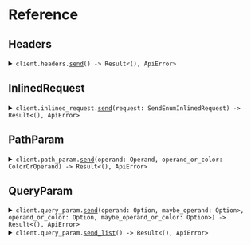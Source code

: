 # Reference
## Headers
<details><summary><code>client.headers.<a href="/src/api/resources/headers/client.rs">send</a>() -> Result<(), ApiError></code></summary>
<dl>
<dd>

#### 🔌 Usage

<dl>
<dd>

<dl>
<dd>

```rust
use seed_enum::prelude::*;

#[tokio::main]
async fn main() {
    let config = ClientConfig {
        ..Default::default()
    };
    let client = EnumClient::new(config).expect("Failed to build client");
    client.headers.send(None).await;
}
```
</dd>
</dl>
</dd>
</dl>


</dd>
</dl>
</details>

## InlinedRequest
<details><summary><code>client.inlined_request.<a href="/src/api/resources/inlined_request/client.rs">send</a>(request: SendEnumInlinedRequest) -> Result<(), ApiError></code></summary>
<dl>
<dd>

#### 🔌 Usage

<dl>
<dd>

<dl>
<dd>

```rust
use seed_enum::prelude::*;

#[tokio::main]
async fn main() {
    let config = ClientConfig {
        ..Default::default()
    };
    let client = EnumClient::new(config).expect("Failed to build client");
    client
        .inlined_request
        .send(
            &SendEnumInlinedRequest {
                operand: Operand::GreaterThan,
                operand_or_color: ColorOrOperand::Color(Color::Red),
            },
            None,
        )
        .await;
}
```
</dd>
</dl>
</dd>
</dl>

#### ⚙️ Parameters

<dl>
<dd>

<dl>
<dd>

**operand:** `Operand` 
    
</dd>
</dl>

<dl>
<dd>

**maybe_operand:** `Option<Operand>` 
    
</dd>
</dl>

<dl>
<dd>

**operand_or_color:** `ColorOrOperand` 
    
</dd>
</dl>

<dl>
<dd>

**maybe_operand_or_color:** `Option<ColorOrOperand>` 
    
</dd>
</dl>
</dd>
</dl>


</dd>
</dl>
</details>

## PathParam
<details><summary><code>client.path_param.<a href="/src/api/resources/path_param/client.rs">send</a>(operand: Operand, operand_or_color: ColorOrOperand) -> Result<(), ApiError></code></summary>
<dl>
<dd>

#### 🔌 Usage

<dl>
<dd>

<dl>
<dd>

```rust
use seed_enum::prelude::*;

#[tokio::main]
async fn main() {
    let config = ClientConfig {
        ..Default::default()
    };
    let client = EnumClient::new(config).expect("Failed to build client");
    client
        .path_param
        .send(
            &Operand::GreaterThan,
            &ColorOrOperand::Color(Color::Red),
            None,
        )
        .await;
}
```
</dd>
</dl>
</dd>
</dl>

#### ⚙️ Parameters

<dl>
<dd>

<dl>
<dd>

**operand:** `Operand` 
    
</dd>
</dl>

<dl>
<dd>

**operand_or_color:** `ColorOrOperand` 
    
</dd>
</dl>
</dd>
</dl>


</dd>
</dl>
</details>

## QueryParam
<details><summary><code>client.query_param.<a href="/src/api/resources/query_param/client.rs">send</a>(operand: Option<Operand>, maybe_operand: Option<Option<Operand>>, operand_or_color: Option<ColorOrOperand>, maybe_operand_or_color: Option<Option<ColorOrOperand>>) -> Result<(), ApiError></code></summary>
<dl>
<dd>

#### 🔌 Usage

<dl>
<dd>

<dl>
<dd>

```rust
use seed_enum::prelude::*;

#[tokio::main]
async fn main() {
    let config = ClientConfig {
        ..Default::default()
    };
    let client = EnumClient::new(config).expect("Failed to build client");
    client
        .query_param
        .send(
            &SendQueryRequest {
                operand: Operand::GreaterThan,
                operand_or_color: ColorOrOperand::Color(Color::Red),
            },
            None,
        )
        .await;
}
```
</dd>
</dl>
</dd>
</dl>

#### ⚙️ Parameters

<dl>
<dd>

<dl>
<dd>

**operand:** `Operand` 
    
</dd>
</dl>

<dl>
<dd>

**maybe_operand:** `Option<Operand>` 
    
</dd>
</dl>

<dl>
<dd>

**operand_or_color:** `ColorOrOperand` 
    
</dd>
</dl>

<dl>
<dd>

**maybe_operand_or_color:** `Option<ColorOrOperand>` 
    
</dd>
</dl>
</dd>
</dl>


</dd>
</dl>
</details>

<details><summary><code>client.query_param.<a href="/src/api/resources/query_param/client.rs">send_list</a>() -> Result<(), ApiError></code></summary>
<dl>
<dd>

#### 🔌 Usage

<dl>
<dd>

<dl>
<dd>

```rust
use seed_enum::prelude::*;

#[tokio::main]
async fn main() {
    let config = ClientConfig {
        ..Default::default()
    };
    let client = EnumClient::new(config).expect("Failed to build client");
    client
        .query_param
        .send_list(
            &SendListQueryRequest {
                operand: vec![Operand::GreaterThan],
                maybe_operand: vec![Some(Operand::GreaterThan)],
                operand_or_color: vec![ColorOrOperand::Color(Color::Red)],
                maybe_operand_or_color: vec![Some(ColorOrOperand::Color(Color::Red))],
            },
            None,
        )
        .await;
}
```
</dd>
</dl>
</dd>
</dl>

#### ⚙️ Parameters

<dl>
<dd>

<dl>
<dd>

**operand:** `Operand` 
    
</dd>
</dl>

<dl>
<dd>

**maybe_operand:** `Option<Operand>` 
    
</dd>
</dl>

<dl>
<dd>

**operand_or_color:** `ColorOrOperand` 
    
</dd>
</dl>

<dl>
<dd>

**maybe_operand_or_color:** `Option<ColorOrOperand>` 
    
</dd>
</dl>
</dd>
</dl>


</dd>
</dl>
</details>
